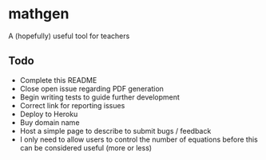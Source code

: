 # mathgen
A (hopefully) useful tool for teachers

## Todo

- Complete this README
- Close open issue regarding PDF generation
- Begin writing tests to guide further development
- Correct link for reporting issues
- Deploy to Heroku
- Buy domain name
- Host a simple page to describe to submit bugs / feedback
- I only need to allow users to control the number of equations before this can be considered useful (more or less)
